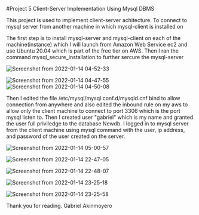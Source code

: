 #Project 5 Client-Server Implementation Using Mysql DBMS

This project is used to implement client-server achitecture. To connect to mysql server from another machine in which mysql-client is installed on

The first step is to install mysql-server and mysql-client on each of the machine(instance) which I will launch from Amazon Web Service ec2 and use Ubuntu 20.04 which is part of the free tier on AWS.
Then I ran the command mysql_secure_installation to further sercure the mysql-server

![Screenshot from 2022-01-14 04-52-33](https://user-images.githubusercontent.com/80127136/149595446-223cfcb7-7bd3-4603-a8e2-a316a7b229a7.png)

![Screenshot from 2022-01-14 04-47-55](https://user-images.githubusercontent.com/80127136/149595381-7de0b36b-16b5-40de-8721-533f85a485f4.png)
![Screenshot from 2022-01-14 04-50-08](https://user-images.githubusercontent.com/80127136/149595428-643a6a8b-20b5-4e8a-86d4-5d8b446c8f79.png)
 
 Then I edited the file /etc/mysql/mysql.conf.d/mysqld.cnf bind to allow connection from anywhere and also edited the inbound rule on my aws to allow only the client machine to connect to port 3306 which is the port mysql listen to. Then I created user "gabriel" which is my name and granted the user full priviledge to the database Newdb.
 I logged in to mysql server from the client machine using mysql command with the user, ip address, and password of the user created on the server. 
 
 ![Screenshot from 2022-01-14 05-00-57](https://user-images.githubusercontent.com/80127136/149596151-5624184d-dd97-4549-b97b-92519c6f9f04.png)

 ![Screenshot from 2022-01-14 22-47-05](https://user-images.githubusercontent.com/80127136/149596159-3f9262f2-259d-4c36-913d-4fdf1091cf6a.png)

 ![Screenshot from 2022-01-14 22-48-07](https://user-images.githubusercontent.com/80127136/149596164-9357fedb-d11a-4198-8447-6ec90e4b0de4.png)

 ![Screenshot from 2022-01-14 23-25-18](https://user-images.githubusercontent.com/80127136/149596174-fe65ef41-fe2e-4df8-8921-bb582f89f5fd.png)
 
![Screenshot from 2022-01-14 23-25-58](https://user-images.githubusercontent.com/80127136/149596230-23aeca87-cfaf-49f9-b187-8a11cbe69638.png)

 Thank you for reading.
 Gabriel Akinmoyero
